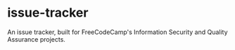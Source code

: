 # issue-tracker
An issue tracker, built for FreeCodeCamp's  Information Security and Quality Assurance projects.
